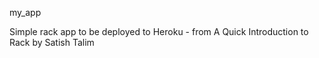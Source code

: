 
my_app

Simple rack app to be deployed to Heroku - from A Quick Introduction to Rack by Satish Talim

